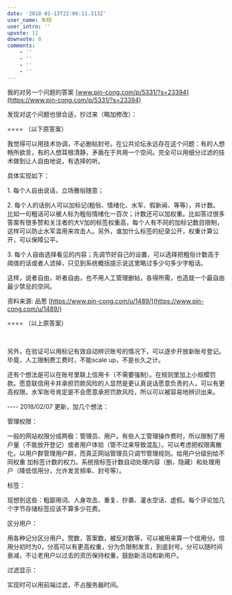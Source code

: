 ```yaml
---
date: '2018-01-13T22:06:11.313Z'
user_name: 朱翔
user_intro: ''
upvote: 11
downvote: 0
comments:
    - ''
    - ''
    - ''
    - ''
---
```


我的对另一个问题的答案 [www.pin-cong.com/p/5331/?s=23394](https://www.pin-cong.com/p/5331/?s=23394)

发现对这个问题也很合适，抄过来（略加修改）：

\==== （以下原答案）

我觉得可以用技术协调，不必删帖封号。在公共论坛永远存在这个问题：有的人想畅所欲言，有的人想耳根清静，矛盾在于共用一个空间。完全可以用细分过滤的技术做到让人自由地说，有选择的听。

  

具体实现如下：

1\. 每个人自由说话，立场雅俗随意；  

2\. 每个人的话别人可以加标记(粗俗、情绪化、水军、假新闻、等等），并计数。比如一句粗话可以被人标为粗俗情绪化一百次；计数还可以加权重。比如答过很多答案有很多赞和关注者的大V加的标签权重高，每个人有不同的加标记数目限制，这样可以防止水军滥用来攻击人。另外，谁加什么标签的纪录公开，权重计算公开，可以保障公平。

3\. 每个人自由选择看见的内容；先调节好自己的设置，可以选择把粗俗计数高于阈值的话或者人滤掉，只见到系统概括提示说这里略过多少句多少字粗话。

  

这样，说者自由，听者自由，也不用人工管理删帖，各得所需，也造就一个最自由最少禁忌的空间。

资料来源: 品葱 [https://www.pin-cong.com/u/1489/](https://www.pin-cong.com/u/1489/)

\==== （以上原答案）

    

另外，在验证可以用标记有效自动辨识账号的情况下，可以逐步开放新账号登记。毕竟，人工限制费工费时，不能scale up，不是长久之计。

还有个想法是可以在账号里联上信用卡（不需要强制）。在规则里加上小规模罚款。愿意联信用卡并承担罚款风险的人显然是更认真说话愿意负责的人，可以有更高权限。水军账号肯定是不会愿意承担罚款风险，所以可以被容易地辨识出来。

  

\---- 2018/02/07 更新，加几个想法：

管理权限：

一般的网站权限分成两极：管理员、用户。有些人工管理操作费时，所以限制了用户量（不能放开登记）或者用户体验（管不过来导致混乱）。可以考虑把权限离散化，以用户群管理用户群，而真正网站管理员只调节管理规则。给用户分级别给不同权重 加标签计数的权力。系统按标签计数自动处理内容（删，隐藏）和处理用户（降低信用分，允许发言频率、封号等）。

标签：

现想到这些：粗鄙用词、人身攻击、重复、抄袭、灌水空话、虚假。每个评论加几个字节存储标签应该不算多少花费。

区分用户：

用各种记分区分用户。赞数，答案数，被反对数等，可以被用来算一个信用分。信用分初时为0，分高可以有更高权重，分为负限制发言，到底封号。分可以随时间衰减，不让老用户以过去的资历保持权重，鼓励新活动和新用户。

过滤显示：

实现时可以用前端过滤，不占服务器时间。
